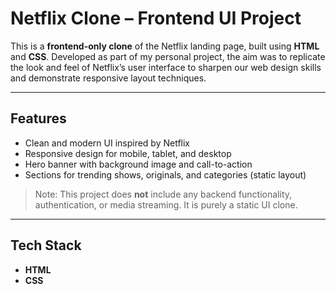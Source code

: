 #  Netflix Clone – Frontend UI Project

This is a **frontend-only clone** of the Netflix landing page, built using **HTML** and **CSS**. Developed as part of my personal project, the aim was to replicate the look and feel of Netflix’s user interface to sharpen our web design skills and demonstrate responsive layout techniques.

---

##  Features

-  Clean and modern UI inspired by Netflix
-  Responsive design for mobile, tablet, and desktop
-  Hero banner with background image and call-to-action
-  Sections for trending shows, originals, and categories (static layout)

> Note: This project does **not** include any backend functionality, authentication, or media streaming. It is purely a static UI clone.

---

##  Tech Stack

- **HTML**
- **CSS**
